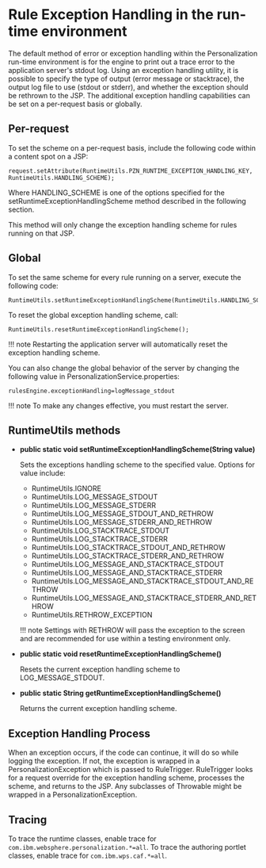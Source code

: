 # Rule Exception Handling in the run-time environment

The default method of error or exception handling within the Personalization run-time environment is for the engine to print out a trace error to the application server's stdout log. Using an exception handling utility, it is possible to specify the type of output \(error message or stacktrace\), the output log file to use \(stdout or stderr\), and whether the exception should be rethrown to the JSP. The additional exception handling capabilities can be set on a per-request basis or globally.

## Per-request

To set the scheme on a per-request basis, include the following code within a content spot on a JSP:

`request.setAttribute(RuntimeUtils.PZN_RUNTIME_EXCEPTION_HANDLING_KEY, RuntimeUtils.HANDLING_SCHEME);`

Where HANDLING\_SCHEME is one of the options specified for the setRuntimeExceptionHandlingScheme method described in the following section.

This method will only change the exception handling scheme for rules running on that JSP.

## Global

To set the same scheme for every rule running on a server, execute the following code:

```
RuntimeUtils.setRuntimeExceptionHandlingScheme(RuntimeUtils.HANDLING_SCHEME);
```

To reset the global exception handling scheme, call:

```
RuntimeUtils.resetRuntimeExceptionHandlingScheme();
```

!!! note 
    Restarting the application server will automatically reset the exception handling scheme.

You can also change the global behavior of the server by changing the following value in PersonalizationService.properties:

```
rulesEngine.exceptionHandling=logMessage_stdout
```

!!! note 
    To make any changes effective, you must restart the server.

## RuntimeUtils methods

-   **public static void setRuntimeExceptionHandlingScheme\(String value\)**

    Sets the exceptions handling scheme to the specified value. Options for value include:

    -   RuntimeUtils.IGNORE
    -   RuntimeUtils.LOG\_MESSAGE\_STDOUT
    -   RuntimeUtils.LOG\_MESSAGE\_STDERR
    -   RuntimeUtils.LOG\_MESSAGE\_STDOUT\_AND\_RETHROW
    -   RuntimeUtils.LOG\_MESSAGE\_STDERR\_AND\_RETHROW
    -   RuntimeUtils.LOG\_STACKTRACE\_STDOUT
    -   RuntimeUtils.LOG\_STACKTRACE\_STDERR
    -   RuntimeUtils.LOG\_STACKTRACE\_STDOUT\_AND\_RETHROW
    -   RuntimeUtils.LOG\_STACKTRACE\_STDERR\_AND\_RETHROW
    -   RuntimeUtils.LOG\_MESSAGE\_AND\_STACKTRACE\_STDOUT
    -   RuntimeUtils.LOG\_MESSAGE\_AND\_STACKTRACE\_STDERR
    -   RuntimeUtils.LOG\_MESSAGE\_AND\_STACKTRACE\_STDOUT\_AND\_RETHROW
    -   RuntimeUtils.LOG\_MESSAGE\_AND\_STACKTRACE\_STDERR\_AND\_RETHROW
    -   RuntimeUtils.RETHROW\_EXCEPTION
    
    !!! note 
        Settings with RETHROW will pass the exception to the screen and are recommended for use within a testing environment only.

-   **public static void resetRuntimeExceptionHandlingScheme\(\)**

    Resets the current exception handling scheme to LOG\_MESSAGE\_STDOUT.

-   **public static String getRuntimeExceptionHandlingScheme\(\)**

    Returns the current exception handling scheme.


## Exception Handling Process

When an exception occurs, if the code can continue, it will do so while logging the exception. If not, the exception is wrapped in a PersonalizationException which is passed to RuleTrigger. RuleTrigger looks for a request override for the exception handling scheme, processes the scheme, and returns to the JSP. Any subclasses of Throwable might be wrapped in a PersonalizationException.

## Tracing

To trace the runtime classes, enable trace for `com.ibm.websphere.personalization.*=all`. To trace the authoring portlet classes, enable trace for `com.ibm.wps.caf.*=all`.


